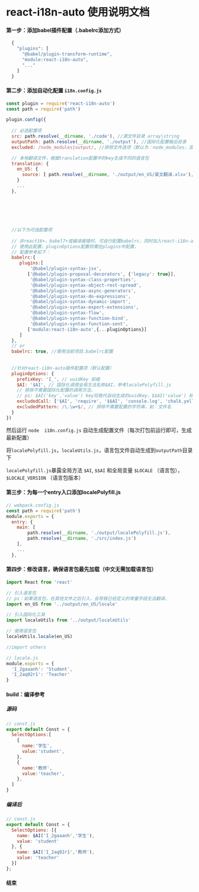# react-i18n-auto 使用说明文档
#### 第一步：添加babel插件配置（.babelrc添加方式）
```javascript
  {
    "plugins": [
      "@babel/plugin-transform-runtime",
      "module:react-i18n-auto",
      "..."
    ]
  }
```
#### 第二步：添加自动化配置 `i18n.config.js`

```javascript
const plugin = require('react-i18n-auto')
const path = require('path')

plugin.config({
 
  // 必选配置项
  src: path.resolve(__dirname, './code'), //源文件目录 array|string 
  outputPath: path.resolve(__dirname, './output'), //国际化配置输出目录   
  excluded: /node_modules|output/, //排除文件选项（默认为：node_modules，及国际化配置输出目录）

  // 本地翻译文件，根据translation配置中的key生成不同的语言包
  translation: {
    en_US: {
      source: [ path.resolve(__dirname, './output/en_US/英文翻译.xlsx'), ...]   //翻译文件excel, array|string
    }
    ...
  },
 
 
 
 
 
 
  //以下为可选配置项
  
  // 非react16+，babel7+或编译报错时，可自行配置babelrc，同时加入react-i18n-auto插件，配置方法同.babelrc，
  // 使用此配置，pluginOptions配置则需在plugins中配置，
  // 配置参考如下：
  babelrc:{
     plugins:[
         '@babel/plugin-syntax-jsx',
        ['@babel/plugin-proposal-decorators', {'legacy': true}],
         '@babel/plugin-syntax-class-properties',
         '@babel/plugin-syntax-object-rest-spread',
         '@babel/plugin-syntax-async-generators',
         '@babel/plugin-syntax-do-expressions',
         '@babel/plugin-syntax-dynamic-import',
         '@babel/plugin-syntax-export-extensions',
         '@babel/plugin-syntax-flow',
         '@babel/plugin-syntax-function-bind',
         '@babel/plugin-syntax-function-sent',
        ['module:react-i18n-auto',{...pluginOptions}]
     ]
  },
  // or
  babelrc: true, //使用当前项目.babelrc配置
  
  
  //针对react-i18n-auto插件配置项（默认配置）
  pluginOptions: {
    prefixKey: 'I_', // uuidKey 前缀
    $AI: '$AI', // 国际化调用全局方法名称$AI，参考localePolyfill.js
    // 排除不需要国际化配置的调用方法，
    // ps: $AI('key','value') key将取代自动生成的uuidKey，$$AI('value') 标记不翻译字符
    excludedCall: ['$AI', 'require', '$$AI', 'console.log', 'chalk.yellow'],
    excludedPattern: /\.\w+$/, // 排除不需要配置的字符串，如：文件名
  }
})

```
然后运行 `node  i18n.config.js` 自动生成配置文件（每次打包前运行即可，生成最新配置）

将`localePolyfill.js`，`localeUtils.js`，语言包文件自动生成到`outputPath`目录下

`localePolyfill.js`暴露全局方法 `$AI`, `$$AI`  和全局变量 `$LOCALE` （语言包），`$LOCALE_VERSION` （语言包版本）



#### 第三步：为每一个entry入口添加localePolyfill.js

```javascript
// webpack.config.js
const path = require('path')
module.exports = {
  entry: {
    main: [
        path.resolve(__dirname, './output/localePolyfill.js'),
        path.resolve(__dirname, './src/index.js')
    ],
    ...
  },
```
#### 第四步：修改语言，确保语言包最先加载（中文无需加载语言包）

```javascript
import React from 'react'

// 引入语言包
// ps：如果语言包，在其他文件之后引入，会导致已经定义的常量字段无法翻译。
import en_US from '../output/en_US/locale'

// 引入国际化工具
import localeUtils from '../output/localeUtils'

// 使用语言包
localeUtils.locale(en_US)

//import others

```
```javascript
// locale.js
module.exports = {
  'I_2gaaanh': 'Student',
  'I_2aq02r1': 'Teacher'
}
```

#### build：编译参考

##### 源码
```javascript
// const.js
export default Const = {
  SelectOptions:[
    {
      name:'学生',
      value:'student',
    },
    {
      name:'教师',
      value:'teacher',
    },
  ]
}
```
##### 编译后 
```javascript
// const.js
export default Const = {
  SelectOptions: [{
    name: $AI('I_2gaaanh','学生'),
    value: 'student'
  }, {
    name: $AI('I_2aq02r1','教师'), 
    value: 'teacher'
  }]
};

```


#### 结束
